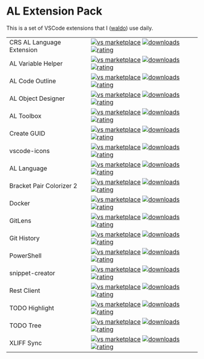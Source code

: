 # AL Extension Pack
This is a set of VSCode extensions that I ([waldo](http://www.waldo.be)) use daily.

|              |         |
|--------------|---------|
| CRS AL Language Extension | [![vs marketplace](https://img.shields.io/vscode-marketplace/v/waldo.crs-al-language-extension.svg?label=vs%20marketplace)](https://marketplace.visualstudio.com/items?itemName=waldo.crs-al-language-extension) [![downloads](https://img.shields.io/vscode-marketplace/d/waldo.crs-al-language-extension.svg)](https://marketplace.visualstudio.com/items?itemName=waldo.crs-al-language-extension) [![rating](https://img.shields.io/vscode-marketplace/r/waldo.crs-al-language-extension.svg)](https://marketplace.visualstudio.com/items?itemName=waldo.crs-al-language-extension) |
| AL Variable Helper        | [![vs marketplace](https://img.shields.io/vscode-marketplace/v/rasmus.al-var-helper.svg?label=vs%20marketplace)](https://marketplace.visualstudio.com/items?itemName=rasmus.al-var-helper) [![downloads](https://img.shields.io/vscode-marketplace/d/rasmus.al-var-helper.svg)](https://marketplace.visualstudio.com/items?itemName=rasmus.al-var-helper) [![rating](https://img.shields.io/vscode-marketplace/r/rasmus.al-var-helper.svg)](https://marketplace.visualstudio.com/items?itemName=rasmus.al-var-helper) |
| AL Code Outline           | [![vs marketplace](https://img.shields.io/vscode-marketplace/v/andrzejzwierzchowski.al-code-outline.svg?label=vs%20marketplace)](https://marketplace.visualstudio.com/items?itemName=andrzejzwierzchowski.al-code-outline) [![downloads](https://img.shields.io/vscode-marketplace/d/andrzejzwierzchowski.al-code-outline.svg)](https://marketplace.visualstudio.com/items?itemName=andrzejzwierzchowski.al-code-outline) [![rating](https://img.shields.io/vscode-marketplace/r/andrzejzwierzchowski.al-code-outline.svg)](https://marketplace.visualstudio.com/items?itemName=andrzejzwierzchowski.al-code-outline) |
| AL Object Designer        | [![vs marketplace](https://img.shields.io/vscode-marketplace/v/martonsagi.al-object-designer.svg?label=vs%20marketplace)](https://marketplace.visualstudio.com/items?itemName=martonsagi.al-object-designer) [![downloads](https://img.shields.io/vscode-marketplace/d/martonsagi.al-object-designer.svg)](https://marketplace.visualstudio.com/items?itemName=martonsagi.al-object-designer) [![rating](https://img.shields.io/vscode-marketplace/r/martonsagi.al-object-designer.svg)](https://marketplace.visualstudio.com/items?itemName=martonsagi.al-object-designer) |
| AL Toolbox                | [![vs marketplace](https://img.shields.io/vscode-marketplace/v/bartpermentier.al-toolbox.svg?label=vs%20marketplace)](https://marketplace.visualstudio.com/items?itemName=bartpermentier.al-toolbox) [![downloads](https://img.shields.io/vscode-marketplace/d/bartpermentier.al-toolbox.svg)](https://marketplace.visualstudio.com/items?itemName=bartpermentier.al-toolbox) [![rating](https://img.shields.io/vscode-marketplace/r/bartpermentier.al-toolbox.svg)](https://marketplace.visualstudio.com/items?itemName=bartpermentier.al-toolbox.al) |
| Create GUID               | [![vs marketplace](https://img.shields.io/vscode-marketplace/v/nwallace.createguid.svg?label=vs%20marketplace)](https://marketplace.visualstudio.com/items?itemName=nwallace.createguid) [![downloads](https://img.shields.io/vscode-marketplace/d/nwallace.createguid.svg)](https://marketplace.visualstudio.com/items?itemName=nwallace.createguid) [![rating](https://img.shields.io/vscode-marketplace/r/nwallace.createguid.svg)](https://marketplace.visualstudio.com/items?itemName=nwallace.createguid) |
| vscode-icons              | [![vs marketplace](https://img.shields.io/vscode-marketplace/v/vscode-icons-team.vscode-icons.svg?label=vs%20marketplace)](https://marketplace.visualstudio.com/items?itemName=vscode-icons-team.vscode-icons) [![downloads](https://img.shields.io/vscode-marketplace/d/vscode-icons-team.vscode-icons.svg)](https://marketplace.visualstudio.com/items?itemName=vscode-icons-team.vscode-icons) [![rating](https://img.shields.io/vscode-marketplace/r/vscode-icons-team.vscode-icons.svg)](https://marketplace.visualstudio.com/items?itemName=vscode-icons-team.vscode-icons) |
| AL Language               | [![vs marketplace](https://img.shields.io/vscode-marketplace/v/ms-dynamics-smb.al.svg?label=vs%20marketplace)](https://marketplace.visualstudio.com/items?itemName=ms-dynamics-smb.al) [![downloads](https://img.shields.io/vscode-marketplace/d/ms-dynamics-smb.al.svg)](https://marketplace.visualstudio.com/items?itemName=ms-dynamics-smb.al) [![rating](https://img.shields.io/vscode-marketplace/r/ms-dynamics-smb.al.svg)](https://marketplace.visualstudio.com/items?itemName=ms-dynamics-smb.al) |
| Bracket Pair Colorizer 2   | [![vs marketplace](https://img.shields.io/vscode-marketplace/v/CoenraadS.bracket-pair-colorizer-2.svg?label=vs%20marketplace)](https://marketplace.visualstudio.com/items?itemName=CoenraadS.bracket-pair-colorizer-2) [![downloads](https://img.shields.io/vscode-marketplace/d/CoenraadS.bracket-pair-colorizer-2.svg)](https://marketplace.visualstudio.com/items?itemName=CoenraadS.bracket-pair-colorizer-2) [![rating](https://img.shields.io/vscode-marketplace/r/CoenraadS.bracket-pair-colorizer-2.svg)](https://marketplace.visualstudio.com/items?itemName=CoenraadS.bracket-pair-colorizer-2) |
| Docker                    | [![vs marketplace](https://img.shields.io/vscode-marketplace/v/ms-azuretools.vscode-docker.svg?label=vs%20marketplace)](https://marketplace.visualstudio.com/items?itemName=ms-azuretools.vscode-docker) [![downloads](https://img.shields.io/vscode-marketplace/d/ms-azuretools.vscode-docker.svg)](https://marketplace.visualstudio.com/items?itemName=ms-azuretools.vscode-docker) [![rating](https://img.shields.io/vscode-marketplace/r/ms-azuretools.vscode-docker.svg)](https://marketplace.visualstudio.com/items?itemName=ms-azuretools.vscode-docker) |
| GitLens                   | [![vs marketplace](https://img.shields.io/vscode-marketplace/v/eamodio.gitlens.svg?label=vs%20marketplace)](https://marketplace.visualstudio.com/items?itemName=eamodio.gitlens) [![downloads](https://img.shields.io/vscode-marketplace/d/eamodio.gitlens.svg)](https://marketplace.visualstudio.com/items?itemName=eamodio.gitlens) [![rating](https://img.shields.io/vscode-marketplace/r/eamodio.gitlens.svg)](https://marketplace.visualstudio.com/items?itemName=eamodio.gitlens) |
| Git History               | [![vs marketplace](https://img.shields.io/vscode-marketplace/v/donjayamanne.githistory.svg?label=vs%20marketplace)](https://marketplace.visualstudio.com/items?itemName=donjayamanne.githistory) [![downloads](https://img.shields.io/vscode-marketplace/d/donjayamanne.githistory.svg)](https://marketplace.visualstudio.com/items?itemName=donjayamanne.githistory) [![rating](https://img.shields.io/vscode-marketplace/r/donjayamanne.githistory.svg)](https://marketplace.visualstudio.com/items?itemName=donjayamanne.githistory) |
| PowerShell                | [![vs marketplace](https://img.shields.io/vscode-marketplace/v/ms-vscode.powershell.svg?label=vs%20marketplace)](https://marketplace.visualstudio.com/items?itemName=ms-vscode.powershell) [![downloads](https://img.shields.io/vscode-marketplace/d/ms-vscode.powershell.svg)](https://marketplace.visualstudio.com/items?itemName=ms-vscode.powershell) [![rating](https://img.shields.io/vscode-marketplace/r/ms-vscode.powershell.svg)](https://marketplace.visualstudio.com/items?itemName=ms-vscode.powershell) |
| snippet-creator           | [![vs marketplace](https://img.shields.io/vscode-marketplace/v/nikitakunevich.snippet-creator.svg?label=vs%20marketplace)](https://marketplace.visualstudio.com/items?itemName=nikitakunevich.snippet-creator) [![downloads](https://img.shields.io/vscode-marketplace/d/nikitakunevich.snippet-creator.svg)](https://marketplace.visualstudio.com/items?itemName=nikitakunevich.snippet-creator) [![rating](https://img.shields.io/vscode-marketplace/r/nikitakunevich.snippet-creator.svg)](https://marketplace.visualstudio.com/items?itemName=nikitakunevich.snippet-creator) |
| Rest Client               | [![vs marketplace](https://img.shields.io/vscode-marketplace/v/humao.rest-client.svg?label=vs%20marketplace)](https://marketplace.visualstudio.com/items?itemName=humao.rest-client) [![downloads](https://img.shields.io/vscode-marketplace/d/humao.rest-client.svg)](https://marketplace.visualstudio.com/items?itemName=humao.rest-client) [![rating](https://img.shields.io/vscode-marketplace/r/humao.rest-client.svg)](https://marketplace.visualstudio.com/items?itemName=humao.rest-client) |
| TODO Highlight            | [![vs marketplace](https://img.shields.io/vscode-marketplace/v/wayou.vscode-todo-highlight.svg?label=vs%20marketplace)](https://marketplace.visualstudio.com/items?itemName=wayou.vscode-todo-highlight) [![downloads](https://img.shields.io/vscode-marketplace/d/wayou.vscode-todo-highlight.svg)](https://marketplace.visualstudio.com/items?itemName=wayou.vscode-todo-highlight) [![rating](https://img.shields.io/vscode-marketplace/r/wayou.vscode-todo-highlight.svg)](https://marketplace.visualstudio.com/items?itemName=wayou.vscode-todo-highlight) |
| TODO Tree                 | [![vs marketplace](https://img.shields.io/vscode-marketplace/v/Gruntfuggly.todo-tree.svg?label=vs%20marketplace)](https://marketplace.visualstudio.com/items?itemName=Gruntfuggly.todo-tree) [![downloads](https://img.shields.io/vscode-marketplace/d/Gruntfuggly.todo-tree.svg)](https://marketplace.visualstudio.com/items?itemName=Gruntfuggly.todo-tree) [![rating](https://img.shields.io/vscode-marketplace/r/Gruntfuggly.todo-tree.svg)](https://marketplace.visualstudio.com/items?itemName=Gruntfuggly.todo-tree) |
| XLIFF Sync                | [![vs marketplace](https://img.shields.io/vscode-marketplace/v/rvanbekkum.xliff-sync.svg?label=vs%20marketplace)](https://marketplace.visualstudio.com/items?itemName=rvanbekkum.xliff-sync) [![downloads](https://img.shields.io/vscode-marketplace/d/rvanbekkum.xliff-sync.svg)](https://marketplace.visualstudio.com/items?itemName=rvanbekkum.xliff-sync) [![rating](https://img.shields.io/vscode-marketplace/r/rvanbekkum.xliff-sync.svg)](https://marketplace.visualstudio.com/items?itemName=rvanbekkum.xliff-sync) |

